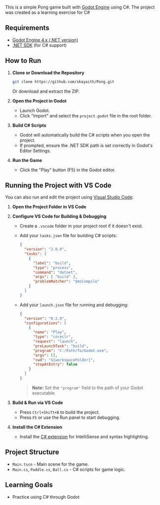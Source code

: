 This is a simple Pong game built with [Godot Engine](https://godotengine.org/) using C#. The project was created as a learning exercise for C#

## Requirements

- [Godot Engine 4.x (.NET version)](https://godotengine.org/download)
- [.NET SDK](https://dotnet.microsoft.com/download) (for C# support)

## How to Run

1. **Clone or Download the Repository**
    ```sh
    git clone https://github.com/skayaith/Pong.git
    ```
    Or download and extract the ZIP.

2. **Open the Project in Godot**
    - Launch Godot.
    - Click "Import" and select the `project.godot` file in the root folder.

3. **Build C# Scripts**
    - Godot will automatically build the C# scripts when you open the project.
    - If prompted, ensure the .NET SDK path is set correctly in Godot's Editor Settings.

4. **Run the Game**
    - Click the "Play" button (F5) in the Godot editor.

## Running the Project with VS Code

You can also run and edit the project using [Visual Studio Code](https://code.visualstudio.com/):

1. **Open the Project Folder in VS Code**

2. **Configure VS Code for Building & Debugging**
   - Create a `.vscode` folder in your project root if it doesn't exist.
   - Add your `tasks.json` file for building C# scripts:

     ```json
     {
       "version": "2.0.0",
       "tasks": [
         {
           "label": "build",
           "type": "process",
           "command": "dotnet",
           "args": [ "build" ],
           "problemMatcher": "$msCompile"
         }
       ]
     }
     ```

   - Add your `launch.json` file for running and debugging:

     ```json
     {
       "version": "0.2.0",
       "configurations": [
         {
           "name": "Play",
           "type": "coreclr",
           "request": "launch",
           "preLaunchTask": "build",
           "program": "C:/Path/To/Godot.exe",
           "args": [],
           "cwd": "${workspaceFolder}",
           "stopAtEntry": false
         }
       ]
     }
     ```

     > **Note:** Set the `"program"` field to the path of your Godot executable.

3. **Build & Run via VS Code**
   - Press `Ctrl+Shift+B` to build the project.
   - Press `F5` or use the Run panel to start debugging.

4. **Install the C# Extension**
   - Install the [C# extension](https://marketplace.visualstudio.com/items?itemName=ms-dotnettools.csharp) for IntelliSense and syntax highlighting.





## Project Structure

- `Main.tscn` - Main scene for the game.
- `Main.cs`, `Paddle.cs`, `Ball.cs` - C# scripts for game logic.

## Learning Goals

- Practice using C# through Godot
